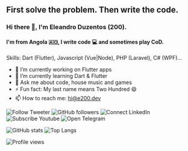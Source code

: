 ## First solve the problem. Then write the code.

### Hi there 👋, I'm Eleandro Duzentos (200).
#### I'm from Angola 🇦🇴, I write code 💻 and sometimes play CoD.

Skills: Dart (Flutter), Javascript (Vue|Node), PHP (Laravel), C# (WPF)...

- 🔭 I’m currently working on Flutter apps
- 🌱 I’m currently learning Dart & Flutter
- 💬 Ask me about code, house music and games
- ⚡ Fun fact: My last name means Two Hundred 😄
- 📫 How to reach me: [hi@e200.dev](mailto:hi@e200.dev)

![Follow Tweeter](https://img.shields.io/twitter/follow/iam_e200?style=social)
![GitHub followers](https://img.shields.io/github/followers/e200?style=social)
![Connect LinkedIn](https://img.shields.io/badge/LinkedIn-Connect-informational?style=social&logo=linkedin)
![Subscribe Youtube](https://www.youtube.com/channel/UCdHPUOS_QF3bCPQnd4_zD8w)
![Open Telegram](https://img.shields.io/badge/Telegram-Connect-informational?style=social&logo=telegram)

![GitHub stats](https://github-readme-stats.vercel.app/api?username=e200&show_icons=true)
![Top Langs](https://github-readme-stats.vercel.app/api/top-langs/?username=e200&layout=compact)

![Profile views](https://gpvc.arturio.dev/e200)
